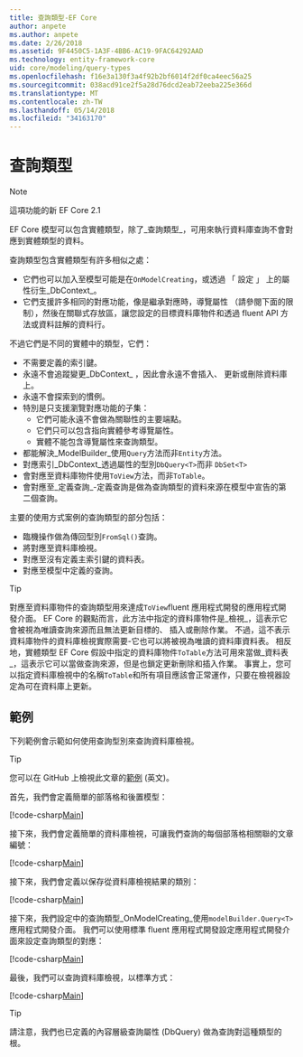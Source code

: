 ```yaml
---
title: 查詢類型-EF Core
author: anpete
ms.author: anpete
ms.date: 2/26/2018
ms.assetid: 9F4450C5-1A3F-4BB6-AC19-9FAC64292AAD
ms.technology: entity-framework-core
uid: core/modeling/query-types
ms.openlocfilehash: f16e3a130f3a4f92b2bf6014f2df0ca4eec56a25
ms.sourcegitcommit: 038acd91ce2f5a28d76dcd2eab72eeba225e366d
ms.translationtype: MT
ms.contentlocale: zh-TW
ms.lasthandoff: 05/14/2018
ms.locfileid: "34163170"
---
```

# <a name="query-types"></a>查詢類型
> [!NOTE]
> 這項功能的新 EF Core 2.1

EF Core 模型可以包含實體類型，除了_查詢類型_，可用來執行資料庫查詢不會對應到實體類型的資料。

查詢類型包含實體類型有許多相似之處：

- 它們也可以加入至模型可能是在`OnModelCreating`，或透過 「 設定 」 上的屬性衍生_DbContext_。
- 它們支援許多相同的對應功能，像是繼承對應時，導覽屬性 （請參閱下面的限制），然後在關聯式存放區，讓您設定的目標資料庫物件和透過 fluent API 方法或資料註解的資料行。

不過它們是不同的實體中的類型，它們：

- 不需要定義的索引鍵。
- 永遠不會追蹤變更_DbContext_ ，因此會永遠不會插入、 更新或刪除資料庫上。
- 永遠不會探索到的慣例。
- 特別是只支援瀏覽對應功能的子集：
  - 它們可能永遠不會做為關聯性的主要端點。
  - 它們只可以包含指向實體參考導覽屬性。
  - 實體不能包含導覽屬性來查詢類型。
- 都能解決_ModelBuilder_使用`Query`方法而非`Entity`方法。
- 對應索引_DbContext_透過屬性的型別`DbQuery<T>`而非 `DbSet<T>`
- 會對應至資料庫物件使用`ToView`方法，而非`ToTable`。
- 會對應至_定義查詢_-定義查詢是做為查詢類型的資料來源在模型中宣告的第二個查詢。

主要的使用方式案例的查詢類型的部分包括：

- 臨機操作做為傳回型別`FromSql()`查詢。
- 將對應至資料庫檢視。
- 對應至沒有定義主索引鍵的資料表。
- 對應至模型中定義的查詢。

> [!TIP]
> 對應至資料庫物件的查詢類型用來達成`ToView`fluent 應用程式開發的應用程式開發介面。 EF Core 的觀點而言，此方法中指定的資料庫物件是_檢視_，這表示它會被視為唯讀查詢來源而且無法更新目標的、 插入或刪除作業。 不過，這不表示資料庫物件的資料庫檢視實際需要-它也可以將被視為唯讀的資料庫資料表。 相反地，實體類型 EF Core 假設中指定的資料庫物件`ToTable`方法可用來當做_資料表_，這表示它可以當做查詢來源，但是也鎖定更新刪除和插入作業。 事實上，您可以指定資料庫檢視中的名稱`ToTable`和所有項目應該會正常運作，只要在檢視器設定為可在資料庫上更新。

## <a name="example"></a>範例

下列範例會示範如何使用查詢型別來查詢資料庫檢視。

> [!TIP]
> 您可以在 GitHub 上檢視此文章的[範例](https://github.com/aspnet/EntityFrameworkCore/tree/dev/samples/QueryTypes) \(英文\)。

首先，我們會定義簡單的部落格和後置模型：

[!code-csharp[Main](../../../efcore-dev/samples/QueryTypes/Program.cs#Entities)]

接下來，我們會定義簡單的資料庫檢視，可讓我們查詢的每個部落格相關聯的文章編號：

[!code-csharp[Main](../../../efcore-dev/samples/QueryTypes/Program.cs#View)]

接下來，我們會定義以保存從資料庫檢視結果的類別：

[!code-csharp[Main](../../../efcore-dev/samples/QueryTypes/Program.cs#QueryType)]

接下來，我們設定中的查詢類型_OnModelCreating_使用`modelBuilder.Query<T>`應用程式開發介面。
我們可以使用標準 fluent 應用程式開發設定應用程式開發介面來設定查詢類型的對應：

[!code-csharp[Main](../../../efcore-dev/samples/QueryTypes/Program.cs#Configuration)]

最後，我們可以查詢資料庫檢視，以標準方式：

[!code-csharp[Main](../../../efcore-dev/samples/QueryTypes/Program.cs#Query)]

> [!TIP]
> 請注意，我們也已定義的內容層級查詢屬性 (DbQuery) 做為查詢對這種類型的根。
